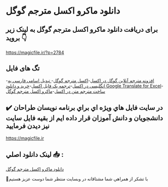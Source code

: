 # دانلود ماکرو اکسل مترجم گوگل

## برای دریافت دانلود ماکرو اکسل مترجم گوگل به لینک زیر بروید 👇

https://magicfile.ir/?p=2784

## تگ های فایل

-[افزونه مترجم آنلاين گوگل در اکسل](https://magicfile.ir/product/%d8%af%d8%a7%d9%86%d9%84%d9%88%d8%af-%d9%85%d8%a7%da%a9%d8%b1%d9%88-%d8%a7%da%a9%d8%b3%d9%84-%d9%85%d8%aa%d8%b1%d8%ac%d9%85-%da%af%d9%88%da%af%d9%84/)-[اکسل مترجم گوگل](https://magicfile.ir/product/%d8%af%d8%a7%d9%86%d9%84%d9%88%d8%af-%d9%85%d8%a7%da%a9%d8%b1%d9%88-%d8%a7%da%a9%d8%b3%d9%84-%d9%85%d8%aa%d8%b1%d8%ac%d9%85-%da%af%d9%88%da%af%d9%84/)-[ تبدیل اسامی فارسی به انگلیسی در اکسل](https://magicfile.ir/product/%d8%af%d8%a7%d9%86%d9%84%d9%88%d8%af-%d9%85%d8%a7%da%a9%d8%b1%d9%88-%d8%a7%da%a9%d8%b3%d9%84-%d9%85%d8%aa%d8%b1%d8%ac%d9%85-%da%af%d9%88%da%af%d9%84/)-[ترجمه یک فایل اکسل](https://magicfile.ir/product/%d8%af%d8%a7%d9%86%d9%84%d9%88%d8%af-%d9%85%d8%a7%da%a9%d8%b1%d9%88-%d8%a7%da%a9%d8%b3%d9%84-%d9%85%d8%aa%d8%b1%d8%ac%d9%85-%da%af%d9%88%da%af%d9%84/)-[خرید و دانلود Google Translate for Excel](https://magicfile.ir/product/%d8%af%d8%a7%d9%86%d9%84%d9%88%d8%af-%d9%85%d8%a7%da%a9%d8%b1%d9%88-%d8%a7%da%a9%d8%b3%d9%84-%d9%85%d8%aa%d8%b1%d8%ac%d9%85-%da%af%d9%88%da%af%d9%84/)-[ساخت مترجم متن در اکسل](https://magicfile.ir/product/%d8%af%d8%a7%d9%86%d9%84%d9%88%d8%af-%d9%85%d8%a7%da%a9%d8%b1%d9%88-%d8%a7%da%a9%d8%b3%d9%84-%d9%85%d8%aa%d8%b1%d8%ac%d9%85-%da%af%d9%88%da%af%d9%84/)-[ماکرو اکسل مترجم گوگل](https://magicfile.ir/product/%d8%af%d8%a7%d9%86%d9%84%d9%88%d8%af-%d9%85%d8%a7%da%a9%d8%b1%d9%88-%d8%a7%da%a9%d8%b3%d9%84-%d9%85%d8%aa%d8%b1%d8%ac%d9%85-%da%af%d9%88%da%af%d9%84/)

## ✔️ در سايت فايل هاي ويژه اي براي برنامه نويسان طراحان دانشجويان و دانش آموزان قرار داده ايم از بقيه فايل سايت نيز ديدن فرماييد

https://magicfile.ir


## لينک دانلود اصلي 📥 :

[دانلود ماکرو اکسل مترجم گوگل](https://magicfile.ir/product/%d8%af%d8%a7%d9%86%d9%84%d9%88%d8%af-%d9%85%d8%a7%da%a9%d8%b1%d9%88-%d8%a7%da%a9%d8%b3%d9%84-%d9%85%d8%aa%d8%b1%d8%ac%d9%85-%da%af%d9%88%da%af%d9%84/) 


🙏با تشکر از همراهي شما مشتاقانه در وبسایت منتظر شما دوست عزیز هستیم


